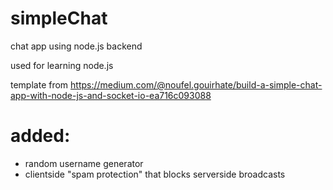 # simpleChat
chat app using node.js backend

used for learning node.js

template from https://medium.com/@noufel.gouirhate/build-a-simple-chat-app-with-node-js-and-socket-io-ea716c093088

# added:

- random username generator
- clientside "spam protection" that blocks serverside broadcasts

